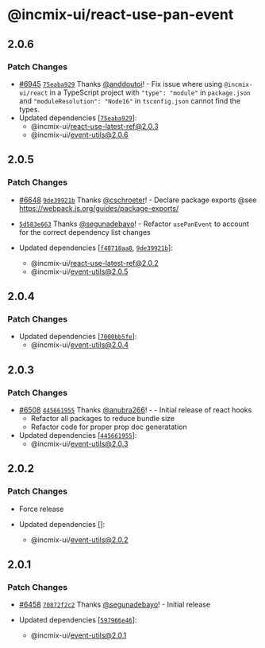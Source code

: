 # @incmix-ui/react-use-pan-event

## 2.0.6

### Patch Changes

- [#6945](https://github.com/chakra-ui/chakra-ui/pull/6945)
  [`75eaba929`](https://github.com/chakra-ui/chakra-ui/commit/75eaba9293e2c7d5bd6aed2037df05128f335930)
  Thanks [@anddoutoi](https://github.com/anddoutoi)! - Fix issue where using
  `@incmix-ui/react` in a TypeScript project with `"type": "module"` in
  `package.json` and `"moduleResolution": "Node16"` in `tsconfig.json` cannot
  find the types.
- Updated dependencies
  [[`75eaba929`](https://github.com/chakra-ui/chakra-ui/commit/75eaba9293e2c7d5bd6aed2037df05128f335930)]:
  - @incmix-ui/react-use-latest-ref@2.0.3
  - @incmix-ui/event-utils@2.0.6

## 2.0.5

### Patch Changes

- [#6648](https://github.com/chakra-ui/chakra-ui/pull/6648)
  [`9de39921b`](https://github.com/chakra-ui/chakra-ui/commit/9de39921b983ad0eb2df7195e3b683c2e2e9e290)
  Thanks [@cschroeter](https://github.com/cschroeter)! - Declare package exports
  @see https://webpack.js.org/guides/package-exports/

* [`5d583e663`](https://github.com/chakra-ui/chakra-ui/commit/5d583e6636029f7777a9db630799a741ff637edd)
  Thanks [@segunadebayo](https://github.com/segunadebayo)! - Refactor
  `usePanEvent` to account for the correct dependency list changes

* Updated dependencies
  [[`f48718aa8`](https://github.com/chakra-ui/chakra-ui/commit/f48718aa81fa406dbcc8aaea5a94007d85d54349),
  [`9de39921b`](https://github.com/chakra-ui/chakra-ui/commit/9de39921b983ad0eb2df7195e3b683c2e2e9e290)]:
  - @incmix-ui/react-use-latest-ref@2.0.2
  - @incmix-ui/event-utils@2.0.5

## 2.0.4

### Patch Changes

- Updated dependencies
  [[`7000bb5fe`](https://github.com/chakra-ui/chakra-ui/commit/7000bb5fe432db85ed41aeb0c5d488bbc7da4785)]:
  - @incmix-ui/event-utils@2.0.4

## 2.0.3

### Patch Changes

- [#6508](https://github.com/chakra-ui/chakra-ui/pull/6508)
  [`445661955`](https://github.com/chakra-ui/chakra-ui/commit/445661955dff1329156b535ef50c7cf27b8663a9)
  Thanks [@anubra266](https://github.com/anubra266)! - - Initial release of
  react hooks
  - Refactor all packages to reduce bundle size
  - Refactor code for proper prop doc generatation
- Updated dependencies
  [[`445661955`](https://github.com/chakra-ui/chakra-ui/commit/445661955dff1329156b535ef50c7cf27b8663a9)]:
  - @incmix-ui/event-utils@2.0.3

## 2.0.2

### Patch Changes

- Force release

- Updated dependencies []:
  - @incmix-ui/event-utils@2.0.2

## 2.0.1

### Patch Changes

- [#6458](https://github.com/chakra-ui/chakra-ui/pull/6458)
  [`70872f2c2`](https://github.com/chakra-ui/chakra-ui/commit/70872f2c2254186bbcc1964897fe660eb1c1b010)
  Thanks [@segunadebayo](https://github.com/segunadebayo)! - Initial release

- Updated dependencies
  [[`597966e46`](https://github.com/chakra-ui/chakra-ui/commit/597966e46f6d0a8cd3f82eafa3f54d5ca9c97127)]:
  - @incmix-ui/event-utils@2.0.1
